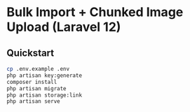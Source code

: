 # Bulk Import + Chunked Image Upload (Laravel 12)

## Quickstart
```bash
cp .env.example .env
php artisan key:generate
composer install
php artisan migrate
php artisan storage:link
php artisan serve
